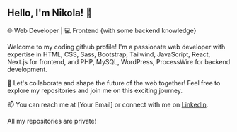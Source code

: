 ## Hello, I'm Nikola! 👋

🌐 Web Developer | 💻 Frontend {with some backend knowledge} 

Welcome to my coding github profile! I'm a passionate web developer with expertise in HTML, CSS, Sass, Bootstrap, Tailwind, JavaScript, React, Next.js for frontend, and PHP, MySQL, WordPress, ProcessWire for backend development.

💼 Let's collaborate and shape the future of the web together! Feel free to explore my repositories and join me on this exciting journey.

📫 You can reach me at [Your Email] or connect with me on [LinkedIn](https://www.linkedin.com/in/nikola-vujisic).

All my repositories are private!
